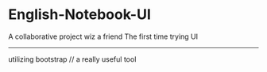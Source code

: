 # English-Notebook-UI

A collaborative project wiz a friend
The first time trying UI

---

utilizing bootstrap // a really useful tool
